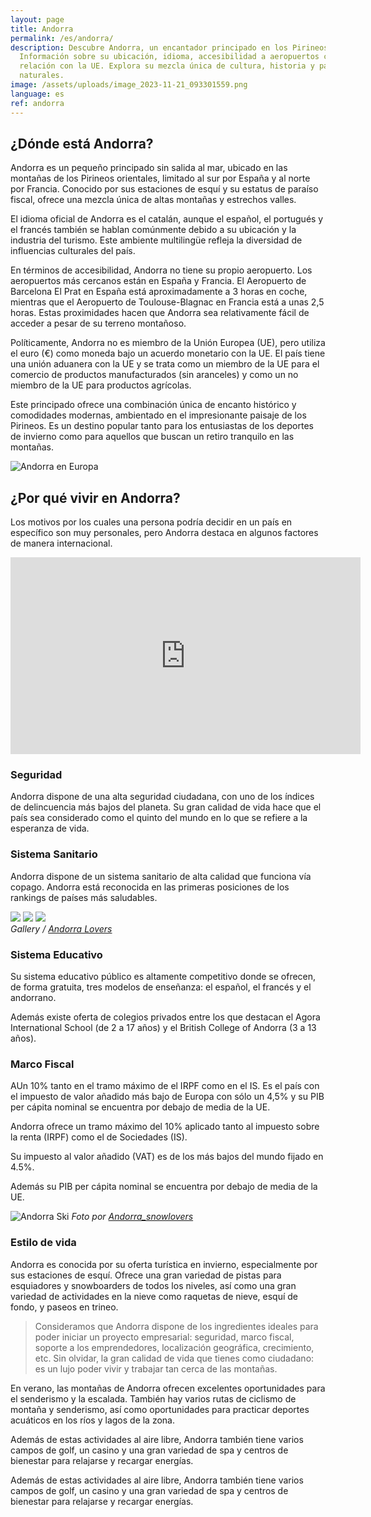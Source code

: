 ```yaml
---
layout: page
title: Andorra
permalink: /es/andorra/
description: Descubre Andorra, un encantador principado en los Pirineos.
  Información sobre su ubicación, idioma, accesibilidad a aeropuertos cercanos y
  relación con la UE. Explora su mezcla única de cultura, historia y paisajes
  naturales.
image: /assets/uploads/image_2023-11-21_093301559.png
language: es
ref: andorra
---
```

## ¿Dónde está Andorra?

Andorra es un pequeño principado sin salida al mar, ubicado en las montañas de los Pirineos orientales, limitado al sur por España y al norte por Francia. Conocido por sus estaciones de esquí y su estatus de paraíso fiscal, ofrece una mezcla única de altas montañas y estrechos valles.

El idioma oficial de Andorra es el catalán, aunque el español, el portugués y el francés también se hablan comúnmente debido a su ubicación y la industria del turismo. Este ambiente multilingüe refleja la diversidad de influencias culturales del país.

En términos de accesibilidad, Andorra no tiene su propio aeropuerto. Los aeropuertos más cercanos están en España y Francia. El Aeropuerto de Barcelona El Prat en España está aproximadamente a 3 horas en coche, mientras que el Aeropuerto de Toulouse-Blagnac en Francia está a unas 2,5 horas. Estas proximidades hacen que Andorra sea relativamente fácil de acceder a pesar de su terreno montañoso.

Políticamente, Andorra no es miembro de la Unión Europea (UE), pero utiliza el euro (€) como moneda bajo un acuerdo monetario con la UE. El país tiene una unión aduanera con la UE y se trata como un miembro de la UE para el comercio de productos manufacturados (sin aranceles) y como un no miembro de la UE para productos agrícolas.

Este principado ofrece una combinación única de encanto histórico y comodidades modernas, ambientado en el impresionante paisaje de los Pirineos. Es un destino popular tanto para los entusiastas de los deportes de invierno como para aquellos que buscan un retiro tranquilo en las montañas.



![Andorra en Europa](/assets/uploads/image_2023-11-21_093020663.png "Dónde está Andorra")

## ¿Por qué vivir en Andorra?

Los motivos por los cuales una persona podría decidir en un país en específico son muy personales, pero Andorra destaca en algunos factores de manera internacional.

<p><iframe width="560" height="315" src="https://www.youtube.com/embed/3HxIbYWfuFg" title="YouTube video player" frameborder="0" allow="accelerometer; autoplay; clipboard-write; encrypted-media; gyroscope; picture-in-picture; web-share" allowfullscreen></iframe></p>

### S﻿eguridad

Andorra dispone de una alta seguridad ciudadana, con uno de los índices de delincuencia más bajos del planeta. Su gran calidad de vida hace que el país sea considerado como el quinto del mundo en lo que se refiere a la esperanza de vida.

### S﻿istema Sanitario

A﻿ndorra dispone de un sistema sanitario de alta calidad que funciona vía copago. Andorra está reconocida en las primeras posiciones de los rankings de países más saludables.

<div class="gallery-box">
  <div class="gallery">
    <img src="/images/andorra/andorra-night.jpg" loading="lazy">
    <img src="/images/andorra/atumn.jpg" loading="lazy">
    <img src="/images/andorra/andorra-winter.jpg" loading="lazy">
  </div>
  <em>Gallery / <a href="https://www.instagram.com/andorralovers/" target="_blank">Andorra Lovers</a></em>
</div>

### S﻿istema Educativo

Su sistema educativo público es altamente competitivo donde se ofrecen, de forma gratuita, tres modelos de enseñanza: el español, el francés y el andorrano.

A﻿demás existe oferta de colegios privados entre los que destacan el Agora International School (de 2 a 17 años)  y el British College of Andorra (3 a 13 años).

### M﻿arco Fiscal

AUn 10% tanto en el tramo máximo de
el IRPF como en el IS. Es el país con
el impuesto de valor añadido más bajo
de Europa con sólo un 4,5% y su
PIB per cápita nominal se encuentra por
debajo de media de la UE.

A﻿ndorra ofrece un tramo máximo del 10% aplicado tanto al impuesto sobre la renta (IRPF) como el de Sociedades (IS).

Su impuesto al valor añadido (VAT) es de los más bajos del mundo fijado en 4.5%.

A﻿demás su PIB per cápita nominal se encuentra por debajo de media de la UE.

![Andorra Ski](https://summit-advisors.netlify.app/images/andorra/andorra-skii.jpg)
*Foto por [Andorra_snowlovers](https://www.instagram.com/andorra_snowlovers/)*

### E﻿stilo de vida

Andorra es conocida por su oferta turística en invierno, especialmente por sus estaciones de esquí. Ofrece una gran variedad de pistas para esquiadores y snowboarders de todos los niveles, así como una gran variedad de actividades en la nieve como raquetas de nieve, esquí de fondo, y paseos en trineo.

> Consideramos que Andorra dispone de los ingredientes ideales para poder iniciar un proyecto empresarial: seguridad, marco fiscal, soporte a los emprendedores, localización geográfica, crecimiento, etc. Sin olvidar, la gran calidad de vida que tienes como ciudadano: es un lujo poder vivir y trabajar tan cerca de las montañas.

En verano, las montañas de Andorra ofrecen excelentes oportunidades para el senderismo y la escalada. También hay varios rutas de ciclismo de montaña y senderismo, así como oportunidades para practicar deportes acuáticos en los ríos y lagos de la zona.

Además de estas actividades al aire libre, Andorra también tiene varios campos de golf, un casino y una gran variedad de spa y centros de bienestar para relajarse y recargar energías.

Además de estas actividades al aire libre, Andorra también tiene varios campos de golf, un casino y una gran variedad de spa y centros de bienestar para relajarse y recargar energías.